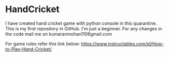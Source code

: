 # HandCricket
I have created hand cricket game with python console in this quarantine. This is my first repository in GitHub. I'm just a beginner. For any changes in the code mail me on kumaranmohan1106gmail.com

For game rules refer this link below:
https://www.instructables.com/id/How-to-Play-Hand-Cricket/
